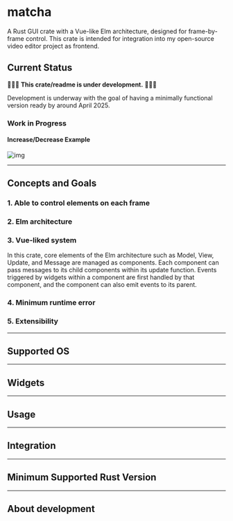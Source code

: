 # matcha

A Rust GUI crate with a Vue-like Elm architecture, designed for frame-by-frame control. This crate is intended for integration into my open-source video editor project as frontend.

<!--
[Web DEMO(under preparation)](./)

[Official Site(under preparation)](./)
-->

## Current Status

🚧🚧🚧 **This crate/readme is under development.** 🚧🚧🚧

Development is underway with the goal of having a minimally functional version ready by around April 2025.

### Work in Progress

#### Increase/Decrease Example

![img](./docs/increase_decrease_2024-12-18.gif)

---

## Concepts and Goals

### 1. Able to control elements on each frame

### 2. Elm architecture

### 3. Vue-liked system

In this crate, core elements of the Elm architecture such as Model, View, Update, and Message are managed as components. Each component can pass messages to its child components within its update function. Events triggered by widgets within a component are first handled by that component, and the component can also emit events to its parent.

### 4. Minimum runtime error

### 5. Extensibility

---

## Supported OS

---

## Widgets

---

## Usage

---

## Integration

---

## Minimum Supported Rust Version

---

## About development
